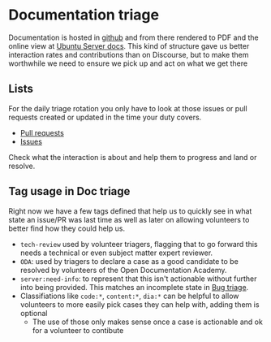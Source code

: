 # Documentation triage

Documentation is hosted in [github](https://github.com/canonical/ubuntu-server-documentation)
and from there rendered to PDF and the online view at [Ubuntu Server docs](https://documentation.ubuntu.com/server).
This kind of structure gave us better interaction rates and contributions than
on Discourse, but to make them worthwhile we need to ensure we pick up and act
on what we get there

## Lists

For the daily triage rotation you only have to look at those issues or pull
requests created or updated in the time your duty covers.

- [Pull requests](https://github.com/canonical/ubuntu-server-documentation/pulls?q=is%3Apr+is%3Aopen+sort%3Aupdated-desc)
- [Issues](https://github.com/canonical/ubuntu-server-documentation/issues?q=is%3Aissue+is%3Aopen+sort%3Aupdated-desc)

Check what the interaction is about and help them to progress and land or resolve.

## Tag usage in Doc triage

Right now we have a few tags defined that help us to quickly see in what state
an issue/PR was last time as well as later on allowing volunteers to better find
how they could help us.

* `tech-review` used by volunteer triagers, flagging that to go forward this needs a technical or even subject matter expert reviewer.
* `ODA`: used by triagers to declare a case as a good candidate to be resolved by volunteers of the Open Documentation Academy.
* `server:need-info`: to represent that this isn't actionable without further into being provided. This matches an incomplete state in [Bug triage](BudTriage.md).
* Classifiations like `code:*`, `content:*`, `dia:*` can be helpful to allow volunteers to more easily pick cases they can help with, adding them is optional
  * The use of those only makes sense once a case is actionable and ok for a volunteer to contibute
